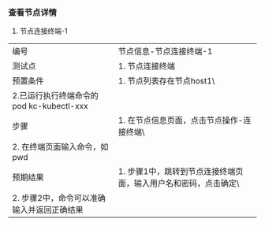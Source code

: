 ### 查看节点详情

1. 节点连接终端-1

|||
| ---- | ---- |
| 编号 | 节点信息-节点连接终端-1 |
| 测试点 | 1. 节点连接终端 |
| 预置条件 | 1. 节点列表存在节点host1\
2.已运行执行终端命令的pod kc-kubectl-xxx |
| 步骤 | 1. 在节点信息页面，点击节点操作-连接终端\
2. 在终端页面输入命令，如pwd |
| 预期结果 | 1. 步骤1中，跳转到节点连接终端页面，输入用户名和密码，点击确定\
2. 步骤2中，命令可以准确输入并返回正确结果 |